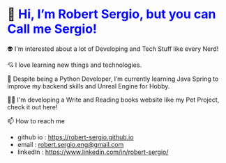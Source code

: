# 👋 <span style="color:blue"> Hi, I’m Robert Sergio, but you can Call me Sergio!</span>
  
:alien: I'm interested about a lot of Developing and Tech Stuff like every Nerd!

:cupid: I love learning new things and technologies.

🌱 Despite being a Python Developer, I’m currently learning Java Spring to improve my backend skills and Unreal Engine for Hobby.

👨‍💻 I'm developing a Write and Reading books website like my Pet Project, check it out here!

📫 How to reach me
* github io : https://robert-sergio.github.io
* email : robert.sergio.eng@gmail.com
* linkedIn : https://www.linkedin.com/in/robert-sergio/

<!---
robert-sergio/robert-sergio is a ✨ special ✨ repository because its `README.md` (this file) appears on your GitHub profile.
You can click the Preview link to take a look at your changes.
--->
